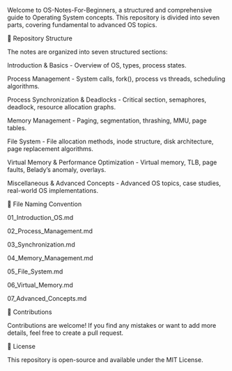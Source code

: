 Welcome to OS-Notes-For-Beginners, a structured and comprehensive guide to Operating System concepts. This repository is divided into seven parts, covering fundamental to advanced OS topics.

📌 Repository Structure

The notes are organized into seven structured sections:

Introduction & Basics - Overview of OS, types, process states.

Process Management - System calls, fork(), process vs threads, scheduling algorithms.

Process Synchronization & Deadlocks - Critical section, semaphores, deadlock, resource allocation graphs.

Memory Management - Paging, segmentation, thrashing, MMU, page tables.

File System - File allocation methods, inode structure, disk architecture, page replacement algorithms.

Virtual Memory & Performance Optimization - Virtual memory, TLB, page faults, Belady’s anomaly, overlays.

Miscellaneous & Advanced Concepts - Advanced OS topics, case studies, real-world OS implementations.

📂 File Naming Convention

01_Introduction_OS.md

02_Process_Management.md

03_Synchronization.md

04_Memory_Management.md

05_File_System.md

06_Virtual_Memory.md

07_Advanced_Concepts.md

🤝 Contributions

Contributions are welcome! If you find any mistakes or want to add more details, feel free to create a pull request.

📜 License

This repository is open-source and available under the MIT License.

